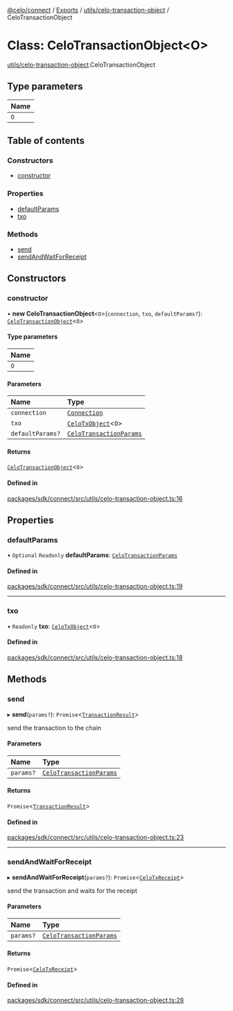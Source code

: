 [@celo/connect](../README.md) / [Exports](../modules.md) / [utils/celo-transaction-object](../modules/utils_celo_transaction_object.md) / CeloTransactionObject

# Class: CeloTransactionObject\<O\>

[utils/celo-transaction-object](../modules/utils_celo_transaction_object.md).CeloTransactionObject

## Type parameters

| Name |
| :------ |
| `O` |

## Table of contents

### Constructors

- [constructor](utils_celo_transaction_object.CeloTransactionObject.md#constructor)

### Properties

- [defaultParams](utils_celo_transaction_object.CeloTransactionObject.md#defaultparams)
- [txo](utils_celo_transaction_object.CeloTransactionObject.md#txo)

### Methods

- [send](utils_celo_transaction_object.CeloTransactionObject.md#send)
- [sendAndWaitForReceipt](utils_celo_transaction_object.CeloTransactionObject.md#sendandwaitforreceipt)

## Constructors

### constructor

• **new CeloTransactionObject**\<`O`\>(`connection`, `txo`, `defaultParams?`): [`CeloTransactionObject`](utils_celo_transaction_object.CeloTransactionObject.md)\<`O`\>

#### Type parameters

| Name |
| :------ |
| `O` |

#### Parameters

| Name | Type |
| :------ | :------ |
| `connection` | [`Connection`](connection.Connection.md) |
| `txo` | [`CeloTxObject`](../interfaces/types.CeloTxObject.md)\<`O`\> |
| `defaultParams?` | [`CeloTransactionParams`](../modules/utils_celo_transaction_object.md#celotransactionparams) |

#### Returns

[`CeloTransactionObject`](utils_celo_transaction_object.CeloTransactionObject.md)\<`O`\>

#### Defined in

[packages/sdk/connect/src/utils/celo-transaction-object.ts:16](https://github.com/celo-org/developer-tooling/blob/master/packages/sdk/connect/src/utils/celo-transaction-object.ts#L16)

## Properties

### defaultParams

• `Optional` `Readonly` **defaultParams**: [`CeloTransactionParams`](../modules/utils_celo_transaction_object.md#celotransactionparams)

#### Defined in

[packages/sdk/connect/src/utils/celo-transaction-object.ts:19](https://github.com/celo-org/developer-tooling/blob/master/packages/sdk/connect/src/utils/celo-transaction-object.ts#L19)

___

### txo

• `Readonly` **txo**: [`CeloTxObject`](../interfaces/types.CeloTxObject.md)\<`O`\>

#### Defined in

[packages/sdk/connect/src/utils/celo-transaction-object.ts:18](https://github.com/celo-org/developer-tooling/blob/master/packages/sdk/connect/src/utils/celo-transaction-object.ts#L18)

## Methods

### send

▸ **send**(`params?`): `Promise`\<[`TransactionResult`](utils_tx_result.TransactionResult.md)\>

send the transaction to the chain

#### Parameters

| Name | Type |
| :------ | :------ |
| `params?` | [`CeloTransactionParams`](../modules/utils_celo_transaction_object.md#celotransactionparams) |

#### Returns

`Promise`\<[`TransactionResult`](utils_tx_result.TransactionResult.md)\>

#### Defined in

[packages/sdk/connect/src/utils/celo-transaction-object.ts:23](https://github.com/celo-org/developer-tooling/blob/master/packages/sdk/connect/src/utils/celo-transaction-object.ts#L23)

___

### sendAndWaitForReceipt

▸ **sendAndWaitForReceipt**(`params?`): `Promise`\<[`CeloTxReceipt`](../modules/types.md#celotxreceipt)\>

send the transaction and waits for the receipt

#### Parameters

| Name | Type |
| :------ | :------ |
| `params?` | [`CeloTransactionParams`](../modules/utils_celo_transaction_object.md#celotransactionparams) |

#### Returns

`Promise`\<[`CeloTxReceipt`](../modules/types.md#celotxreceipt)\>

#### Defined in

[packages/sdk/connect/src/utils/celo-transaction-object.ts:28](https://github.com/celo-org/developer-tooling/blob/master/packages/sdk/connect/src/utils/celo-transaction-object.ts#L28)
